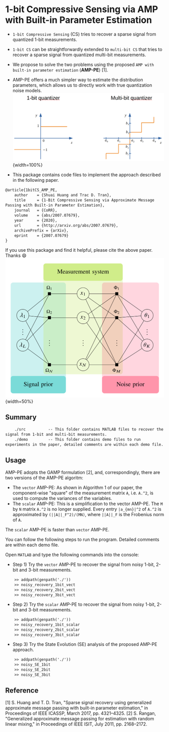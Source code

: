 # 1-bit Compressive Sensing via AMP with Built-in Parameter Estimation
* `1-bit Compressive Sensing` (CS) tries to recover a sparse signal from quantized 1-bit measurements.
* `1-bit CS` can be straightforwardly extended to `multi-bit CS` that tries to recover a sparse signal from quantized multi-bit measurements.
* We propose to solve the two problems using the proposed `AMP with built-in parameter estimation` (**AMP-PE**) [1].
* AMP-PE offers a much simpler way to estimate the distribution parameters, which allows us to directly work with true quantization noise models.
![quantization](quantization.png){width=100%}

* This package contains code files to implement the approach described in the following paper.
```
@article{1bitCS_AMP_PE,
    author    = {Shuai Huang and Trac D. Tran},
    title     = {1-Bit Compressive Sensing via Approximate Message Passing with Built-in Parameter Estimation},
    journal   = {CoRR},
    volume    = {abs/2007.07679},
    year      = {2020},
    url       = {http://arxiv.org/abs/2007.07679},
    archivePrefix = {arXiv},
    eprint    = {2007.07679}
}
```
If you use this package and find it helpful, please cite the above paper. Thanks :smile:
![AMP_PE](AMP_PE.png){width=50%}


## Summary
```
    ./src          -- This folder contains MATLAB files to recover the signal from 1-bit and multi-bit measurements.
    ./demo         -- This folder contains demo files to run experiments in the paper, detailed comments are within each demo file.
```
## Usage

AMP-PE adopts the GAMP formulation [2], and, correspondingly, there are two versions of the AMP-PE algoritm:

* The `vector` AMP-PE: As shown in Algorithm 1 of our paper, the component-wise "square" of the measurement matrix `A`, i.e. `A.^2`, is used to compute the variances of the variables. 
* The `scalar` AMP-PE: This is a simplification to the vector AMP-PE. The `M` by `N` matrix `A.^2` is no longer supplied. Every entry `|a_{mn}|^2` of `A.^2` is approximated by `(||A||_F^2)/(MN)`, where `||A||_F` is the Frobenius norm of `A`.

The `scalar` AMP-PE is faster than `vector` AMP-PE.

You can follow the following steps to run the program. Detailed comments are within each demo file.


Open `MATLAB` and type the following commands into the console:

* Step 1) Try the `vector` AMP-PE to recover the signal from noisy 1-bit, 2-bit and 3-bit measurements.
```
    >> addpath(genpath('./'))
    >> noisy_recovery_1bit_vect
    >> noisy_recovery_2bit_vect
    >> noisy_recovery_3bit_vect
```
* Step 2) Try the `scalar` AMP-PE to recover the signal from noisy 1-bit, 2-bit and 3-bit measurements.
```
    >> addpath(genpath('./'))
    >> noisy_recovery_1bit_scalar
    >> noisy_recovery_2bit_scalar
    >> noisy_recovery_3bit_scalar
```
* Step 3) Try the State Evolution (SE) analysis of the proposed AMP-PE approach.
```
    >> addpath(genpath('./'))
    >> noisy_SE_1bit
    >> noisy_SE_2bit
    >> noisy_SE_3bit
```


## Reference

[1] S. Huang and T. D. Tran, "Sparse signal recovery using generalized approximate message passing with built-in parameter estimation," in Proceedings of IEEE ICASSP, March 2017, pp. 4321–4325.
[2] S. Rangan, "Generalized approximate message passing for estimation with random linear mixing," in Proceedings of IEEE ISIT,  July 2011, pp. 2168–2172.
